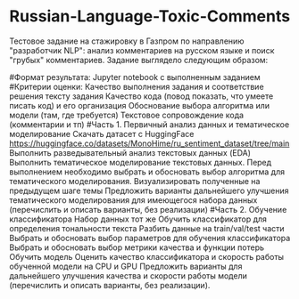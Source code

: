 # Russian-Language-Toxic-Comments
Тестовое задание на стажировку в Газпром по направлению "разработчик NLP": анализ комментариев на русском языке и поиск "грубых" комментариев. 
Задание выглядело следующим образом:

#Формат результата:
Jupyter notebook с выполненным заданием
#Критерии оценки:
Качество выполнения задания и соответствие решения тексту задания
Качество кода (повод показать, что умеете писать код) и его организация
Обоснование выбора алгоритма или модели (там, где требуется)
Текстовое сопровождение кода (комментарии и тп)
#Часть 1. Первичный анализ данных и тематическое моделирование
Скачать датасет с HuggingFace https://huggingface.co/datasets/MonoHime/ru_sentiment_dataset/tree/main
Выполнить разведывательный анализ текстовых данных (EDA)
Выполнить тематическое моделирование текстовых данных. Перед выполнением необходимо выбрать и обосновать выбор алгоритма для тематического моделирования.
Визуализировать полученные на предыдущем шаге темы
Предложить варианты  дальнейшего улучшения тематического моделирования для имеющегося набора данных (перечислить и описать варианты, без реализации)
#Часть 2. Обучение классификатора
Набор данных тот же
Обучить классификатор для определения тональности текста
Разбить данные на train/val/test части
Выбрать и обосновать выбор параметров для обучения классификатора
Выбрать и обосновать выбор метрики качества и функции потерь
Обучить модель
Оценить качество классификатора и скорость работы обученной модели на CPU  и  GPU
Предложить варианты для дальнейшего улучшения качества и скорости работы модели (перечислить и описать варианты, без реализации).
